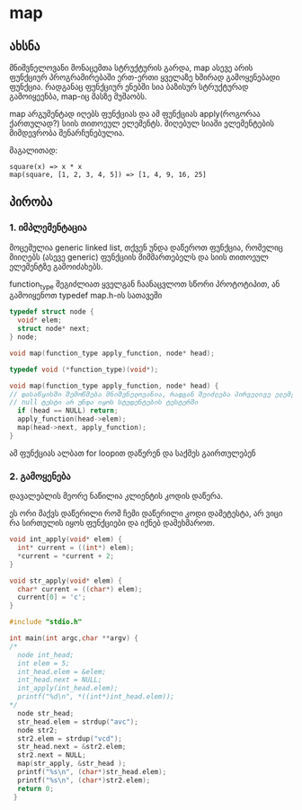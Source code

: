 # map


## ახსნა

მნიშვნელოვანი მონაცემთა სტრუქტურის გარდა, map ასევე არის ფუნქციურ პროგრამირებაში ერთ-ერთი ყველაზე ხშირად გამოყენებადი ფუნქცია. რადგანაც ფუნქციურ ენებში სია ბაზისურ სტრუქტურად გამოიყეენბა, map-იც მასზე მუშაობს.

map არგუმენტად იღებს ფუნქციას და ამ ფუნქციას apply(როგორაა ქართულად?) სიის თითოეულ ელემენტს. მიღებულ სიაში ელემენტების მიმდევრობა შენარჩუნებულია.

მაგალითად:

```
square(x) => x * x
map(square, [1, 2, 3, 4, 5]) => [1, 4, 9, 16, 25]
```


## პირობა


### 1. იმპლემენტაცია

მოცემულია generic linked list, თქვენ უნდა დაწეროთ ფუნქცია, რომელიც მიიღებს (ასევე generic) ფუნქციის მიმმართებელს და სიის თითოეულ ელემენტზე გამოიძახებს.

function<sub>type</sub> შეგიძლიათ ყველგან ჩაანაცვლოთ სწორი პროტოტიპით, ან გამოიყენოთ typedef map.h-ის სათავეში

```C
typedef struct node {
  void* elem;
  struct node* next;
} node;
```

```C
void map(function_type apply_function, node* head);
```

```C
typedef void (*function_type)(void*);
```

```C
void map(function_type apply_function, node* head) {
// დასაწყისში შემოწმება მნიშვნელოვანია, რადგან შეიძლება პირველივე ელემენტი null იყოს
// null ტესტი არ უნდა იყოს სტუდენტების ტესტერში
  if (head == NULL) return;
  apply_function(head->elem);
  map(head->next, apply_function);
}
```

ამ ფუნქციას ალბათ for loopით დაწერენ და საქმეს გაირთულებენ


### 2. გამოყენება

დავალებლის მეორე ნაწილია კლიენტის კოდის დაწერა.

ეს ორი მაქვს დაწერილი რომ ჩემი დაწერილი კოდი დამეტესტა, არ ვიცი რა სირთულის იყოს ფუნქციები და იქნებ დამეხმაროთ.

```C
void int_apply(void* elem) {
  int* current = ((int*) elem);
  *current = *current + 2;
}
```

```C
void str_apply(void* elem) {
  char* current = ((char*) elem);
  current[0] = 'c';
}
```

```C
#include "stdio.h"

int main(int argc,char **argv) {
/*
  node int_head;
  int elem = 5;
  int_head.elem = &elem;
  int_head.next = NULL;
  int_apply(int_head.elem);
  printf("%d\n", *((int*)int_head.elem));
*/
  node str_head;
  str_head.elem = strdup("avc");
  node str2;
  str2.elem = strdup("vcd");
  str_head.next = &str2.elem;
  str2.next = NULL;
  map(str_apply, &str_head );
  printf("%s\n", (char*)str_head.elem);
  printf("%s\n", (char*)str2.elem);
  return 0;
 }

```
